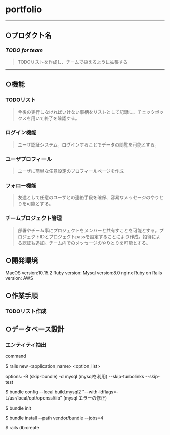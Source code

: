 # portfolio
___
## ○プロダクト名

### ___TODO for team___
> TODOリストを作成し、チームで扱えるように拡張する
___
## ○機能

### TODOリスト
> 今後の実行しなければいけない事柄をリストとして記録し、チェックボックスを用いて終了を確認する。

### ログイン機能
> ユーザ認証システム。ログインすることでデータの閲覧を可能とする。

### ユーザプロフィール
> ユーザに簡単な任意設定のプロフィールページを作成

### フォロー機能
> 友達として任意のユーザとの連絡手段を確保、容易なメッセージのやりとりを可能とする。

### チームプロジェクト管理
> 部署やチーム事にプロジェクトをメンバーと共有すことを可能とする。プロジェクトIDとプロジェクトpassを設定することにより作成。招待による認証も追加。チーム内でのメッセージのやりとりを可能とする。

## ○開発環境
MacOS version:10.15.2
Ruby version:
Mysql version:8.0
nginx
Ruby on Rails version:
AWS

## ○作業手順
### TODOリスト作成
> 

## ○データベース設計
### エンティティ抽出
> 

command

$ rails new <application_name> <option_list> 

options:    -B (skip-bundle)
            -d mysql (mysqlを利用)
            --skip-turbolinks
            --skip-test

$ bundle config --local build.mysql2 "--with-ldflags=-L/usr/local/opt/openssl/lib" (mysql エラーの修正)

$ bundle init

$ bundle install --path vendor/bundle --jobs=4

$ rails db:create